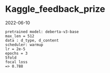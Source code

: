 # Kaggle_feedback_prize

2022-06-10

```
pretrained model: deberta-v3-base
max_len = 512
data : d_type, d_content
scheduler: warmup
lr = 2e-5
epochs = 3
5fold
focal loss
=> 0.788
```

